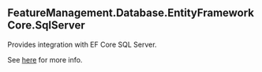 ## FeatureManagement.Database.EntityFrameworkCore.SqlServer


Provides integration with EF Core SQL Server.


See [here](https://github.com/teociaps/FeatureManagement.Database) for more info.